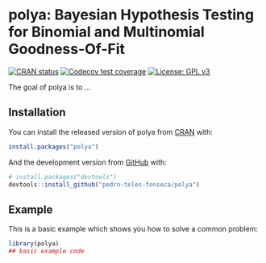
<!-- README.md is generated from README.Rmd. Please edit that file -->

# polya: Bayesian Hypothesis Testing for Binomial and Multinomial Goodness-Of-Fit

<!-- badges: start -->

[![CRAN
status](https://www.r-pkg.org/badges/version/polya)](https://CRAN.R-project.org/package=polya)
[![Codecov test
coverage](https://codecov.io/gh/pedro-teles-fonseca/polya/branch/master/graph/badge.svg)](https://codecov.io/gh/pedro-teles-fonseca/polya?branch=master)
[![License: GPL
v3](https://img.shields.io/badge/License-GPLv3-blue.svg)](https://www.gnu.org/licenses/gpl-3.0)
<!-- badges: end -->

The goal of polya is to …

## Installation

You can install the released version of polya from
[CRAN](https://CRAN.R-project.org) with:

``` r
install.packages("polya")
```

And the development version from [GitHub](https://github.com/) with:

``` r
# install.packages("devtools")
devtools::install_github("pedro-teles-fonseca/polya")
```

## Example

This is a basic example which shows you how to solve a common problem:

``` r
library(polya)
## basic example code
```
